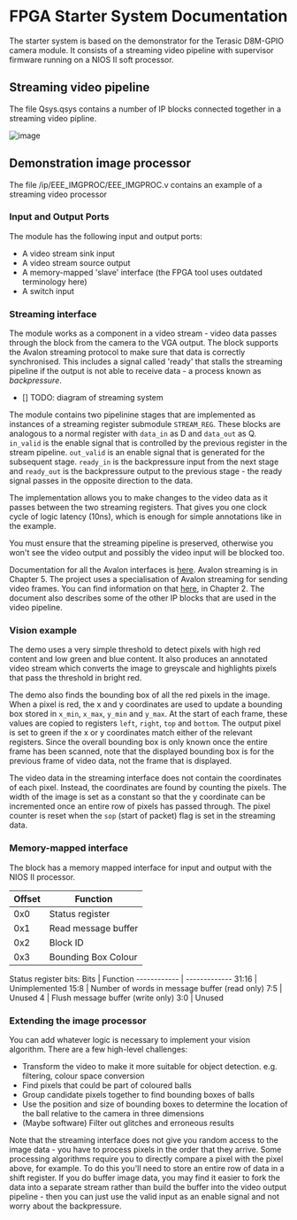 # FPGA Starter System Documentation

The starter system is based on the demonstrator for the Terasic D8M-GPIO camera module. It consists of a streaming video pipeline with supervisor firmware running on a NIOS II soft processor. 

 ## Streaming video pipeline
  The file Qsys.qsys contains a number of IP blocks connected together in a streaming video pipline.
  
  ![image](https://user-images.githubusercontent.com/4660308/118411031-8cdd7d80-b68a-11eb-8ab2-9c43b0dc87aa.png)


## Demonstration image processor
  The file /ip/EEE_IMGPROC/EEE_IMGPROC.v contains an example of a streaming video processor
  
   ### Input and Output Ports
   The module has the following input and output ports:
   - A video stream sink input
   - A video stream source output
   - A memory-mapped 'slave' interface (the FPGA tool uses outdated terminology here)
   - A switch input

### Streaming interface
  The module works as a component in a video stream - video data passes through the block from the camera to the VGA output. The block supports the Avalon streaming protocol to make sure that data is correctly synchronised. This includes a signal called 'ready' that stalls the streaming pipeline if the output is not able to receive data - a process known as *backpressure*.
  
  - [] TODO: diagram of streaming system
  
  The module contains two pipelinine stages that are implemented as instances of a streaming register submodule `STREAM_REG`. These blocks are analogous to a normal register with `data_in` as D and `data_out` as Q. `in_valid` is the enable signal that is controlled by the previous register in the stream pipeline. `out_valid` is an enable signal that is generated for the subsequent stage. `ready_in` is the backpressure input from the next stage and `ready_out` is the backpressure output to the previous stage - the ready signal passes in the opposite direction to the data.
  
  The implementation allows you to make changes to the video data as it passes between the two streaming registers. That gives you one clock cycle of logic latency (10ns), which is enough for simple annotations like in the example.
  
  You must ensure that the streaming pipeline is preserved, otherwise you won't see the video output and possibly the video input will be blocked too.
  
  Documentation for all the Avalon interfaces is [here](https://www.intel.com/content/www/us/en/programmable/documentation/nik1412467993397.html). Avalon streaming is in Chapter 5.
  The project uses a specialisation of Avalon streaming for sending video frames. You can find information on that [here](https://www.intel.com/content/dam/www/programmable/us/en/pdfs/literature/ug/ug_vip.pdf), in Chapter 2. The document also describes some of the other IP blocks that are used in the video pipeline.
  
  ### Vision example
  The demo uses a very simple threshold to detect pixels with high red content and low green and blue content. It also produces an annotated video stream which converts the image to greyscale and highlights pixels that pass the threshold in bright red.
  
  The demo also finds the bounding box of all the red pixels in the image. When a pixel is red, the x and y coordinates are used to update a bounding box stored in `x_min`, `x_max`, `y_min` and `y_max`. At the start of each frame, these values are copied to registers `left`, `right`, `top` and `bottom`. The output pixel is set to green if the x or y coordinates match either of the relevant registers. Since the overall bounding box is only known once the entire frame has been scanned, note that the displayed bounding box is for the previous frame of video data, not the frame that is displayed.
  
  The video data in the streaming interface does not contain the coordinates of each pixel. Instead, the coordinates are found by counting the pixels. The width of the image is set as a constant so that the y coordinate can be incremented once an entire row of pixels has passed through. The pixel counter is reset when the `sop` (start of packet) flag is set in the streaming data.
  
  ### Memory-mapped interface
  The block has a memory mapped interface for input and output with the NIOS II processor.
  
  Offset | Function
------------ | -------------
0x0 | Status register
0x1 | Read message buffer
0x2 | Block ID
0x3 | Bounding Box Colour

 Status register bits:
 Bits | Function
------------ | -------------
31:16 | Unimplemented
15:8 | Number of words in message buffer (read only)
7:5 | Unused
4 | Flush message buffer (write only)
3:0 | Unused
 
  
 ### Extending the image processor
 You can add whatever logic is necessary to implement your vision algorithm. There are a few high-level challenges:
 - Transform the video to make it more suitable for object detection. e.g. filtering, colour space conversion
 - Find pixels that could be part of coloured balls
 - Group candidate pixels together to find bounding boxes of balls
 - Use the position and size of bounding boxes to determine the location of the ball relative to the camera in three dimensions
 - (Maybe software) Filter out glitches and erroneous results

  Note that the streaming interface does not give you random access to the image data - you have to process pixels in the order that they arrive. Some processing algorithms require you to directly compare a pixel with the pixel above, for example. To do this you'll need to store an entire row of data in a shift register. If you do buffer image data, you may find it easier to fork the data into a separate stream rather than build the buffer into the video output pipeline - then you can just use the valid input as an enable signal and not worry about the backpressure.
 
 
